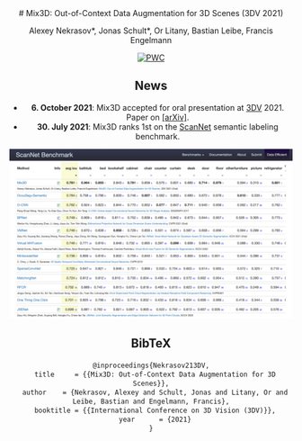 <div align="center">
# Mix3D: Out-of-Context Data Augmentation for 3D Scenes (3DV 2021)

Alexey Nekrasov*, Jonas Schult*, Or Litany, Bastian Leibe, Francis Engelmann

[![PWC](https://img.shields.io/endpoint.svg?url=https://paperswithcode.com/badge/mix3d-out-of-context-data-augmentation-for-3d/semantic-segmentation-on-scannet)](https://paperswithcode.com/sota/semantic-segmentation-on-scannet?p=mix3d-out-of-context-data-augmentation-for-3d)

## News

* **6. October 2021**: Mix3D accepted for oral presentation at [3DV](https://3dv2021.surrey.ac.uk/) 2021. Paper on [[arXiv]](https://arxiv.org/abs/2110.02210).
* **30. July 2021**: Mix3D ranks 1st on the [ScanNet](http://kaldir.vc.in.tum.de/scannet_benchmark/semantic_label_3d) semantic labeling benchmark.

![Learderboard](./docs/scannet_benchmark_screenshot.png)


## BibTeX
```
@inproceedings{Nekrasov213DV,
  title     = {{Mix3D: Out-of-Context Data Augmentation for 3D Scenes}},
  author    = {Nekrasov, Alexey and Schult, Jonas and Litany, Or and Leibe, Bastian and Engelmann, Francis},
  booktitle = {{International Conference on 3D Vision (3DV)}},
  year      = {2021}
}
```
